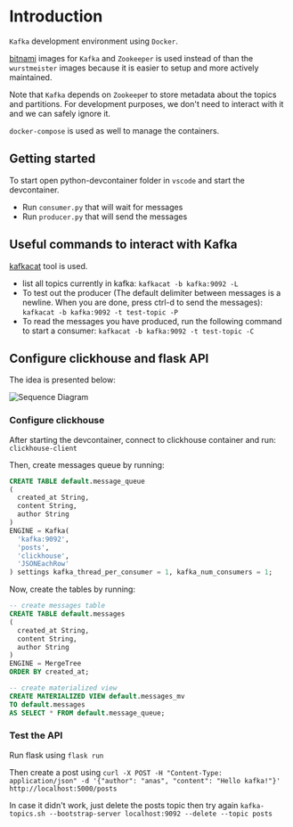 # Introduction

`Kafka` development environment using `Docker`.

[bitnami](https://hub.docker.com/r/bitnami/kafka) images for `Kafka` and `Zookeeper` is used instead of than the `wurstmeister` images because it is easier to setup and more actively maintained.

Note that `Kafka` depends on `Zookeepe`r to store metadata about the topics and partitions. For development purposes, we don't need to interact with it and we can safely ignore it.

`docker-compose` is used as well to manage the containers.

## Getting started

To start open python-devcontainer folder in `vscode` and start the devcontainer.

- Run `consumer.py` that will wait for messages
- Run `producer.py` that will send the messages

## Useful commands to interact with Kafka

[kafkacat](https://github.com/edenhill/kcat) tool is used.

- list all topics currently in kafka: `kafkacat -b kafka:9092 -L`
- To test out the producer (The default delimiter between messages is a newline. When you are done, press ctrl-d to send the messages): `kafkacat -b kafka:9092 -t test-topic -P`
- To read the messages you have produced, run the following command to start a consumer: `kafkacat -b kafka:9092 -t test-topic -C`

## Configure clickhouse and flask API

The idea is presented below:

![Sequence Diagram](http://www.plantuml.com/plantuml/proxy?src=https://www.plantuml.com/plantuml/proxy?src=https://raw.githubusercontent.com/anaselhajjaji/local-kafka-devenv/main/seq-diagram.puml)

### Configure clickhouse

After starting the devcontainer, connect to clickhouse container and run: `clickhouse-client`

Then, create messages queue by running:

```sql
CREATE TABLE default.message_queue
(
  created_at String,
  content String,
  author String
)
ENGINE = Kafka(
  'kafka:9092',
  'posts',
  'clickhouse',
  'JSONEachRow'
) settings kafka_thread_per_consumer = 1, kafka_num_consumers = 1;
```

Now, create the tables by running:

```sql
-- create messages table
CREATE TABLE default.messages
(
  created_at String,
  content String,
  author String
)
ENGINE = MergeTree
ORDER BY created_at;

-- create materialized view
CREATE MATERIALIZED VIEW default.messages_mv
TO default.messages
AS SELECT * FROM default.message_queue;
```

### Test the API

Run flask using `flask run`

Then create a post using `curl -X POST -H "Content-Type: application/json" -d '{"author": "anas", "content": "Hello kafka!"}' http://localhost:5000/posts`

In case it didn't work, just delete the posts topic then try again `kafka-topics.sh --bootstrap-server localhost:9092 --delete --topic posts`
